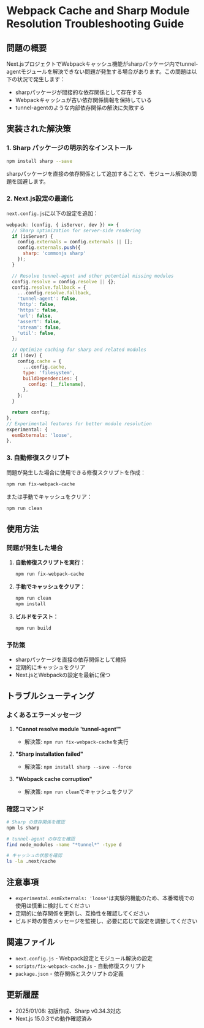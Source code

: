 # Webpack Cache and Sharp Module Resolution Troubleshooting Guide

## 問題の概要

Next.jsプロジェクトでWebpackキャッシュ機能がsharpパッケージ内でtunnel-agentモジュールを解決できない問題が発生する場合があります。この問題は以下の状況で発生します：

- sharpパッケージが間接的な依存関係として存在する
- Webpackキャッシュが古い依存関係情報を保持している
- tunnel-agentのような内部依存関係の解決に失敗する

## 実装された解決策

### 1. Sharp パッケージの明示的なインストール

```bash
npm install sharp --save
```

sharpパッケージを直接の依存関係として追加することで、モジュール解決の問題を回避します。

### 2. Next.js設定の最適化

`next.config.js`に以下の設定を追加：

```javascript
webpack: (config, { isServer, dev }) => {
  // Sharp optimization for server-side rendering
  if (isServer) {
    config.externals = config.externals || [];
    config.externals.push({
      sharp: 'commonjs sharp'
    });
  }

  // Resolve tunnel-agent and other potential missing modules
  config.resolve = config.resolve || {};
  config.resolve.fallback = {
    ...config.resolve.fallback,
    'tunnel-agent': false,
    'http': false,
    'https': false,
    'url': false,
    'assert': false,
    'stream': false,
    'util': false,
  };

  // Optimize caching for sharp and related modules
  if (!dev) {
    config.cache = {
      ...config.cache,
      type: 'filesystem',
      buildDependencies: {
        config: [__filename],
      },
    };
  }

  return config;
},
// Experimental features for better module resolution
experimental: {
  esmExternals: 'loose',
},
```

### 3. 自動修復スクリプト

問題が発生した場合に使用できる修復スクリプトを作成：

```bash
npm run fix-webpack-cache
```

または手動でキャッシュをクリア：

```bash
npm run clean
```

## 使用方法

### 問題が発生した場合

1. **自動修復スクリプトを実行**：
   ```bash
   npm run fix-webpack-cache
   ```

2. **手動でキャッシュをクリア**：
   ```bash
   npm run clean
   npm install
   ```

3. **ビルドをテスト**：
   ```bash
   npm run build
   ```

### 予防策

- sharpパッケージを直接の依存関係として維持
- 定期的にキャッシュをクリア
- Next.jsとWebpackの設定を最新に保つ

## トラブルシューティング

### よくあるエラーメッセージ

1. **"Cannot resolve module 'tunnel-agent'"**
   - 解決策: `npm run fix-webpack-cache`を実行

2. **"Sharp installation failed"**
   - 解決策: `npm install sharp --save --force`

3. **"Webpack cache corruption"**
   - 解決策: `npm run clean`でキャッシュをクリア

### 確認コマンド

```bash
# Sharp の依存関係を確認
npm ls sharp

# tunnel-agent の存在を確認
find node_modules -name "*tunnel*" -type d

# キャッシュの状態を確認
ls -la .next/cache
```

## 注意事項

- `experimental.esmExternals: 'loose'`は実験的機能のため、本番環境での使用は慎重に検討してください
- 定期的に依存関係を更新し、互換性を確認してください
- ビルド時の警告メッセージを監視し、必要に応じて設定を調整してください

## 関連ファイル

- `next.config.js` - Webpack設定とモジュール解決の設定
- `scripts/fix-webpack-cache.js` - 自動修復スクリプト
- `package.json` - 依存関係とスクリプトの定義

## 更新履歴

- 2025/01/08: 初版作成、Sharp v0.34.3対応
- Next.js 15.0.3での動作確認済み

